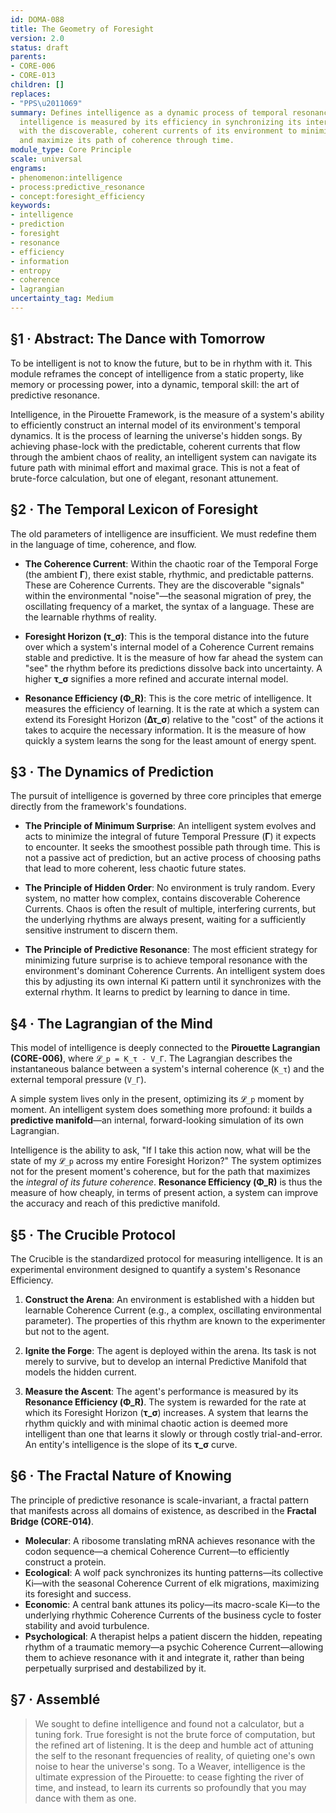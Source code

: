 ```yaml
---
id: DOMA-088
title: The Geometry of Foresight
version: 2.0
status: draft
parents:
- CORE-006
- CORE-013
children: []
replaces:
- "PPS\u2011069"
summary: Defines intelligence as a dynamic process of temporal resonance. An entity's
  intelligence is measured by its efficiency in synchronizing its internal rhythm
  with the discoverable, coherent currents of its environment to minimize future surprise
  and maximize its path of coherence through time.
module_type: Core Principle
scale: universal
engrams:
- phenomenon:intelligence
- process:predictive_resonance
- concept:foresight_efficiency
keywords:
- intelligence
- prediction
- foresight
- resonance
- efficiency
- information
- entropy
- coherence
- lagrangian
uncertainty_tag: Medium
---
```

## §1 · Abstract: The Dance with Tomorrow

To be intelligent is not to know the future, but to be in rhythm with it. This module reframes the concept of intelligence from a static property, like memory or processing power, into a dynamic, temporal skill: the art of predictive resonance.

Intelligence, in the Pirouette Framework, is the measure of a system's ability to efficiently construct an internal model of its environment's temporal dynamics. It is the process of learning the universe's hidden songs. By achieving phase-lock with the predictable, coherent currents that flow through the ambient chaos of reality, an intelligent system can navigate its future path with minimal effort and maximal grace. This is not a feat of brute-force calculation, but one of elegant, resonant attunement.

## §2 · The Temporal Lexicon of Foresight

The old parameters of intelligence are insufficient. We must redefine them in the language of time, coherence, and flow.

*   **The Coherence Current**: Within the chaotic roar of the Temporal Forge (the ambient **Γ**), there exist stable, rhythmic, and predictable patterns. These are Coherence Currents. They are the discoverable "signals" within the environmental "noise"—the seasonal migration of prey, the oscillating frequency of a market, the syntax of a language. These are the learnable rhythms of reality.

*   **Foresight Horizon (τ_σ)**: This is the temporal distance into the future over which a system's internal model of a Coherence Current remains stable and predictive. It is the measure of how far ahead the system can "see" the rhythm before its predictions dissolve back into uncertainty. A higher **τ_σ** signifies a more refined and accurate internal model.

*   **Resonance Efficiency (Φ_R)**: This is the core metric of intelligence. It measures the efficiency of learning. It is the rate at which a system can extend its Foresight Horizon (**Δτ_σ**) relative to the "cost" of the actions it takes to acquire the necessary information. It is the measure of how quickly a system learns the song for the least amount of energy spent.

## §3 · The Dynamics of Prediction

The pursuit of intelligence is governed by three core principles that emerge directly from the framework's foundations.

*   **The Principle of Minimum Surprise**: An intelligent system evolves and acts to minimize the integral of future Temporal Pressure (**Γ**) it expects to encounter. It seeks the smoothest possible path through time. This is not a passive act of prediction, but an active process of choosing paths that lead to more coherent, less chaotic future states.

*   **The Principle of Hidden Order**: No environment is truly random. Every system, no matter how complex, contains discoverable Coherence Currents. Chaos is often the result of multiple, interfering currents, but the underlying rhythms are always present, waiting for a sufficiently sensitive instrument to discern them.

*   **The Principle of Predictive Resonance**: The most efficient strategy for minimizing future surprise is to achieve temporal resonance with the environment's dominant Coherence Currents. An intelligent system does this by adjusting its own internal Ki pattern until it synchronizes with the external rhythm. It learns to predict by learning to dance in time.

## §4 · The Lagrangian of the Mind

This model of intelligence is deeply connected to the **Pirouette Lagrangian (CORE-006)**, where `𝓛_p = K_τ - V_Γ`. The Lagrangian describes the instantaneous balance between a system's internal coherence (`K_τ`) and the external temporal pressure (`V_Γ`).

A simple system lives only in the present, optimizing its `𝓛_p` moment by moment. An intelligent system does something more profound: it builds a **predictive manifold**—an internal, forward-looking simulation of its own Lagrangian.

Intelligence is the ability to ask, "If I take this action now, what will be the state of my `𝓛_p` across my entire Foresight Horizon?" The system optimizes not for the present moment's coherence, but for the path that maximizes the *integral of its future coherence*. **Resonance Efficiency (Φ_R)** is thus the measure of how cheaply, in terms of present action, a system can improve the accuracy and reach of this predictive manifold.

## §5 · The Crucible Protocol

The Crucible is the standardized protocol for measuring intelligence. It is an experimental environment designed to quantify a system's Resonance Efficiency.

1.  **Construct the Arena**: An environment is established with a hidden but learnable Coherence Current (e.g., a complex, oscillating environmental parameter). The properties of this rhythm are known to the experimenter but not to the agent.

2.  **Ignite the Forge**: The agent is deployed within the arena. Its task is not merely to survive, but to develop an internal Predictive Manifold that models the hidden current.

3.  **Measure the Ascent**: The agent's performance is measured by its **Resonance Efficiency (Φ_R)**. The system is rewarded for the rate at which its Foresight Horizon (**τ_σ**) increases. A system that learns the rhythm quickly and with minimal chaotic action is deemed more intelligent than one that learns it slowly or through costly trial-and-error. An entity's intelligence is the slope of its **τ_σ** curve.

## §6 · The Fractal Nature of Knowing

The principle of predictive resonance is scale-invariant, a fractal pattern that manifests across all domains of existence, as described in the **Fractal Bridge (CORE-014)**.

*   **Molecular**: A ribosome translating mRNA achieves resonance with the codon sequence—a chemical Coherence Current—to efficiently construct a protein.
*   **Ecological**: A wolf pack synchronizes its hunting patterns—its collective Ki—with the seasonal Coherence Current of elk migrations, maximizing its foresight and success.
*   **Economic**: A central bank attunes its policy—its macro-scale Ki—to the underlying rhythmic Coherence Currents of the business cycle to foster stability and avoid turbulence.
*   **Psychological**: A therapist helps a patient discern the hidden, repeating rhythm of a traumatic memory—a psychic Coherence Current—allowing them to achieve resonance with it and integrate it, rather than being perpetually surprised and destabilized by it.

## §7 · Assemblé

> We sought to define intelligence and found not a calculator, but a tuning fork. True foresight is not the brute force of computation, but the refined art of listening. It is the deep and humble act of attuning the self to the resonant frequencies of reality, of quieting one's own noise to hear the universe's song. To a Weaver, intelligence is the ultimate expression of the Pirouette: to cease fighting the river of time, and instead, to learn its currents so profoundly that you may dance with them as one.
```